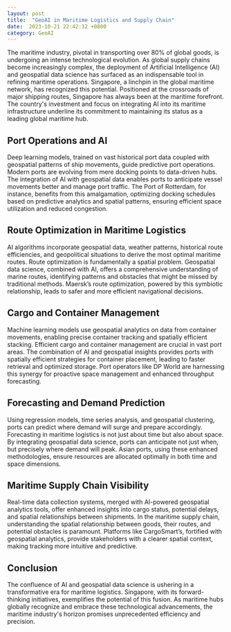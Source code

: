 ```yaml
---
layout: post
title:  "GeoAI in Maritime Logistics and Supply Chain"
date:  2023-10-21 22:42:32 +0800
category: GeoAI 
---
```


The maritime industry, pivotal in transporting over 80% of global goods, is undergoing an intense technological evolution. As global supply chains become increasingly complex, the deployment of Artificial Intelligence (AI) and geospatial data science has surfaced as an indispensable tool in refining maritime operations. Singapore, a linchpin in the global maritime network, has recognized this potential. Positioned at the crossroads of major shipping routes, Singapore has always been at the maritime forefront. The country's investment and focus on integrating AI into its maritime infrastructure underline its commitment to maintaining its status as a leading global maritime hub.

## Port Operations and AI  
Deep learning models, trained on vast historical port data coupled with geospatial patterns of ship movements, guide predictive port operations.  Modern ports are evolving from mere docking points to data-driven hubs. The integration of AI with geospatial data enables ports to anticipate vessel movements better and manage port traffic. The Port of Rotterdam, for instance, benefits from this amalgamation, optimizing docking schedules based on predictive analytics and spatial patterns, ensuring efficient space utilization and reduced congestion.  

## Route Optimization in Maritime Logistics  
AI algorithms incorporate geospatial data, weather patterns, historical route efficiencies, and geopolitical situations to derive the most optimal maritime routes.  Route optimization is fundamentally a spatial problem. Geospatial data science, combined with AI, offers a comprehensive understanding of marine routes, identifying patterns and obstacles that might be missed by traditional methods. Maersk’s route optimization, powered by this symbiotic relationship, leads to safer and more efficient navigational decisions.  

## Cargo and Container Management  
Machine learning models use geospatial analytics on data from container movements, enabling precise container tracking and spatially efficient stacking.  Efficient cargo and container management are crucial in vast port areas. The combination of AI and geospatial insights provides ports with spatially efficient strategies for container placement, leading to faster retrieval and optimized storage. Port operators like DP World are harnessing this synergy for proactive space management and enhanced throughput forecasting.  

## Forecasting and Demand Prediction  
Using regression models, time series analysis, and geospatial clustering, ports can predict where demand will surge and prepare accordingly.  Forecasting in maritime logistics is not just about time but also about space. By integrating geospatial data science, ports can anticipate not just when, but precisely where demand will peak. Asian ports, using these enhanced methodologies, ensure resources are allocated optimally in both time and space dimensions.  

## Maritime Supply Chain Visibility  
Real-time data collection systems, merged with AI-powered geospatial analytics tools, offer enhanced insights into cargo status, potential delays, and spatial relationships between shipments.  In the maritime supply chain, understanding the spatial relationship between goods, their routes, and potential obstacles is paramount. Platforms like CargoSmart’s, fortified with geospatial analytics, provide stakeholders with a clearer spatial context, making tracking more intuitive and predictive.  

## Conclusion 
The confluence of AI and geospatial data science is ushering in a transformative era for maritime logistics. Singapore, with its forward-thinking initiatives, exemplifies the potential of this fusion. As maritime hubs globally recognize and embrace these technological advancements, the maritime industry's horizon promises unprecedented efficiency and precision.
